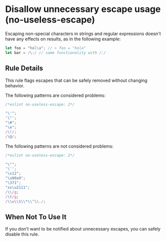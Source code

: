 # Disallow unnecessary escape usage (no-useless-escape)

Escaping non-special characters in strings and regular expressions doesn't have any effects on results, as in the following example:

```js
let foo = "hol\a"; // > foo = "hola"
let bar = /\:/ // same functionality with /:/
```

## Rule Details

This rule flags escapes that can be safely removed without changing behavior.

The following patterns are considered problems:

```js
/*eslint no-useless-escape: 2*/

"\'";
'\"';
"\#";
"\e";
/\!/;
/\@/;

```

The following patterns are not considered problems:

```js
/*eslint no-useless-escape: 2*/

"\"";
'\'';
"\x12";
"\u00a9";
"\371";
"xs\u2111";
/\\/g;
/\t/g;
/\\w\\$\\*\\^\\./;

```

## When Not To Use It

If you don't want to be notified about unnecessary escapes, you can safely disable this rule.
